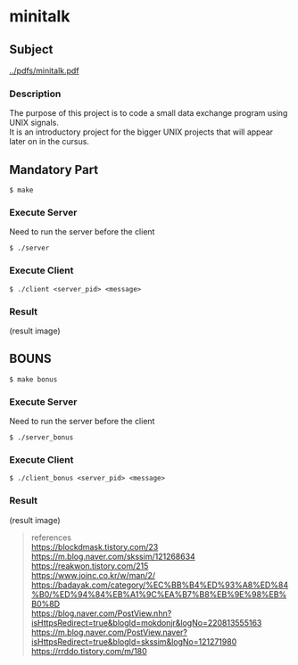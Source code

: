 # minitalk
  
## Subject
  
[../pdfs/minitalk.pdf](https://github.com/LEEBONGHAK/42_seoul_42cursus/blob/main/pdfs/minitalk.pdf)  
  
### Description
  
The purpose of this project is to code a small data exchange program using UNIX signals.  
It is an introductory project for the bigger UNIX projects that will appear later on in the cursus.  
  
## Mandatory Part
  
```
$ make
```
  
### Execute Server
  
Need to run the server before the client
  
```
$ ./server
```
  
### Execute Client
  
```
$ ./client <server_pid> <message>
```
  
### Result
  
(result image)  
  
## BOUNS

```
$ make bonus
```
  
### Execute Server
  
Need to run the server before the client
  
```
$ ./server_bonus
```
  
### Execute Client
  
```
$ ./client_bonus <server_pid> <message>
```
  
### Result
  
(result image)  
  
> references  
https://blockdmask.tistory.com/23  
https://m.blog.naver.com/skssim/121268634  
https://reakwon.tistory.com/215  
https://www.joinc.co.kr/w/man/2/  
https://badayak.com/category/%EC%BB%B4%ED%93%A8%ED%84%B0/%ED%94%84%EB%A1%9C%EA%B7%B8%EB%9E%98%EB%B0%8D  
https://blog.naver.com/PostView.nhn?isHttpsRedirect=true&blogId=mokdonjr&logNo=220813555163  
https://m.blog.naver.com/PostView.naver?isHttpsRedirect=true&blogId=skssim&logNo=121271980  
https://rrddo.tistory.com/m/180  
  
  
